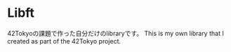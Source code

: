 # Libft
42Tokyoの課題で作った自分だけのlibraryです。
This is my own library that I created as part of the 42Tokyo project.